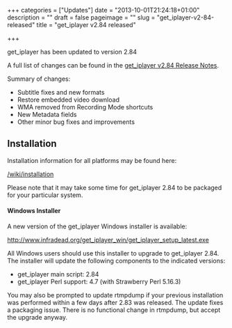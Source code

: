 +++
categories = ["Updates"]
date = "2013-10-01T21:24:18+01:00"
description = ""
draft = false
pageimage = ""
slug = "get_iplayer-v2-84-released"
title = "get_iplayer v2.84 released"

+++

get_iplayer has been updated to version 2.84

A full list of changes can be found in the <a href="/wiki/release284/">get_iplayer v2.84 Release Notes</a>.

Summary of changes:

<ul>
	<li>Subtitle fixes and new formats</li>
	<li>Restore embedded video download</li>
	<li>WMA removed from Recording Mode shortcuts</li>
	<li>New Metadata fields</li>
	<li>Other minor bug fixes and improvements</li>
</ul>

## Installation

Installation information for all platforms may be found here:

<a href="/wiki/installation">/wiki/installation</a>

Please note that it may take some time for get_iplayer 2.84 to be packaged for your particular system.
<!--more-->
#### Windows Installer

A new version of the get_iplayer Windows installer is available:

<a href="http://www.infradead.org/get_iplayer_win/get_iplayer_setup_latest.exe">http://www.infradead.org/get_iplayer_win/get_iplayer_setup_latest.exe</a>

All Windows users should use this installer to upgrade to get_iplayer 2.84. The installer will update the following components to the indicated versions:

<ul>
	<li>get_iplayer main script: 2.84</li>
	<li>get_iplayer Perl support: 4.7 (with Strawberry Perl 5.16.3)</li>
</ul>

You may also be prompted to update rtmpdump if your previous installation was performed within a few days after 2.83 was released. The update fixes a packaging issue. There is no functional change in rtmpdump, but accept the upgrade anyway.
